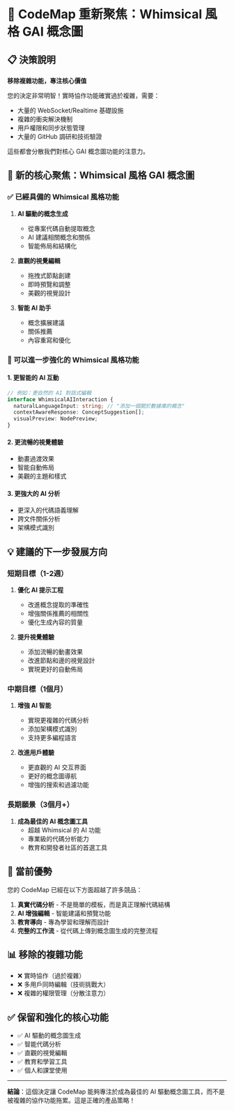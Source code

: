 # 🎯 CodeMap 重新聚焦：Whimsical 風格 GAI 概念圖

## 📋 決策說明

**移除複雜功能，專注核心價值**

您的決定非常明智！實時協作功能確實過於複雜，需要：

- 大量的 WebSocket/Realtime 基礎設施
- 複雜的衝突解決機制
- 用戶權限和同步狀態管理
- 大量的 GitHub 調研和技術驗證

這些都會分散我們對核心 GAI 概念圖功能的注意力。

## 🎨 新的核心聚焦：Whimsical 風格 GAI 概念圖

### ✅ 已經具備的 Whimsical 風格功能

1. **AI 驅動的概念生成**
   - 從專案代碼自動提取概念
   - AI 建議相關概念和關係
   - 智能佈局和結構化

2. **直觀的視覺編輯**
   - 拖拽式節點創建
   - 即時預覽和調整
   - 美觀的視覺設計

3. **智能 AI 助手**
   - 概念擴展建議
   - 關係推薦
   - 內容重寫和優化

### 🚀 可以進一步強化的 Whimsical 風格功能

#### 1. **更智能的 AI 互動**

```typescript
// 例如：更自然的 AI 對話式編輯
interface WhimsicalAIInteraction {
  naturalLanguageInput: string; // "添加一個關於數據庫的概念"
  contextAwareResponse: ConceptSuggestion[];
  visualPreview: NodePreview;
}
```

#### 2. **更流暢的視覺體驗**

- 動畫過渡效果
- 智能自動佈局
- 美觀的主題和樣式

#### 3. **更強大的 AI 分析**

- 更深入的代碼語義理解
- 跨文件關係分析
- 架構模式識別

## 💡 建議的下一步發展方向

### 短期目標（1-2週）

1. **優化 AI 提示工程**
   - 改進概念提取的準確性
   - 增強關係推薦的相關性
   - 優化生成內容的質量

2. **提升視覺體驗**
   - 添加流暢的動畫效果
   - 改進節點和邊的視覺設計
   - 實現更好的自動佈局

### 中期目標（1個月）

1. **增強 AI 智能**
   - 實現更複雜的代碼分析
   - 添加架構模式識別
   - 支持更多編程語言

2. **改進用戶體驗**
   - 更直觀的 AI 交互界面
   - 更好的概念圖導航
   - 增強的搜索和過濾功能

### 長期願景（3個月+）

1. **成為最佳的 AI 概念圖工具**
   - 超越 Whimsical 的 AI 功能
   - 專業級的代碼分析能力
   - 教育和開發者社區的首選工具

## 🎉 當前優勢

您的 CodeMap 已經在以下方面超越了許多競品：

1. **真實代碼分析** - 不是簡單的模板，而是真正理解代碼結構
2. **AI 增強編輯** - 智能建議和預覽功能
3. **教育導向** - 專為學習和理解而設計
4. **完整的工作流** - 從代碼上傳到概念圖生成的完整流程

## 📊 移除的複雜功能

- ❌ 實時協作（過於複雜）
- ❌ 多用戶同時編輯（技術挑戰大）
- ❌ 複雜的權限管理（分散注意力）

## ✅ 保留和強化的核心功能

- ✅ AI 驅動的概念圖生成
- ✅ 智能代碼分析
- ✅ 直觀的視覺編輯
- ✅ 教育和學習工具
- ✅ 個人和課堂使用

---

**結論**：這個決定讓 CodeMap 能夠專注於成為最佳的 AI 驅動概念圖工具，而不是被複雜的協作功能拖累。這是正確的產品策略！
